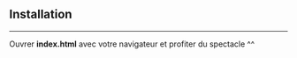 <h2>Installation</h2>
<hr>
<p>Ouvrer <b>index.html</b> avec votre navigateur et profiter du spectacle ^^</p>
